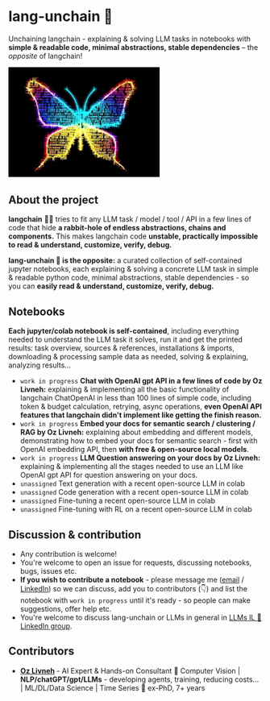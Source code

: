 # lang-unchain 🦋
Unchaining langchain - explaining & solving LLM tasks in notebooks with 
**simple & readable code, minimal abstractions, stable dependencies** – 
the *opposite* of langchain!

<p align="left">
  <img src="misc/lang-unchain_logo_wide.jpg" width="300" title="hover text">
</p>

## About the project
**langchain** 🦜️🔗 tries to fit any LLM task / model / tool / API in a few lines of code that hide 
**a rabbit-hole of endless abstractions, chains and components.** This makes langchain code 
**unstable, practically impossible to read & understand, customize, verify, debug.**

**lang-unchain 🦋 is the opposite:** a curated collection of self-contained jupyter notebooks, 
each explaining & solving a concrete LLM task in simple & readable python code, 
minimal abstractions, stable dependencies - so you can **easily read & understand, customize, verify, debug.**

## Notebooks
**Each jupyter/colab notebook is self-contained**, including everything needed to understand the LLM task it solves, 
run it and get the printed results: task overview, sources & references, installations & imports, 
downloading & processing sample data as needed, solving & explaining, analyzing results...

* `work in progress` **Chat with OpenAI gpt API in a few lines of code by Oz Livneh:** 
explaining & implementing all the basic functionality of langchain ChatOpenAI in less than 100 lines of simple code,
including token & budget calculation, retrying, async operations, **even OpenAI API features that langchain didn't
implement like getting the finish reason.**
* `work in progress` **Embed your docs for semantic search / clustering / RAG by Oz Livneh:** 
explaining about embedding and different models, demonstrating how to embed your docs for semantic search - 
first with OpenAI embedding API, then **with free & open-source local models**.
* `work in progress` **LLM Question answering on your docs by Oz Livneh:** explaining & implementing all the stages
needed to use an LLM like OpenAI gpt API for question answering on your docs.
* `unassigned` Text generation with a recent open-source LLM in colab
* `unassigned` Code generation with a recent open-source LLM in colab
* `unassigned` Fine-tuning a recent open-source LLM in colab
* `unassigned` Fine-tuning with RL on a recent open-source LLM in colab

## Discussion & contribution
* Any contribution is welcome!
* You're welcome to open an issue for requests, discussing notebooks, bugs, issues etc.
* **If you wish to contribute a notebook** - please message me ([email](oz.livneh@gmail.com) / 
[LinkedIn](https://www.linkedin.com/in/oz-livneh/)) so we can discuss, add you to contributors (👇) and list 
the notebook with `work in progress` until it's ready - so people can make suggestions, offer help etc.
* You're welcome to discuss lang-unchain or LLMs in general in 
[LLMs IL 🤖 LinkedIn group](https://www.linkedin.com/groups/9381027/).

## Contributors
* [**Oz Livneh**](https://www.linkedin.com/in/oz-livneh/) - AI Expert & Hands-on Consultant 🤖 Computer Vision | 
**NLP/chatGPT/gpt/LLMs** - developing agents, training, reducing costs... 
| ML/DL/Data Science | Time Series 💪 ex-PhD, 7+ years


